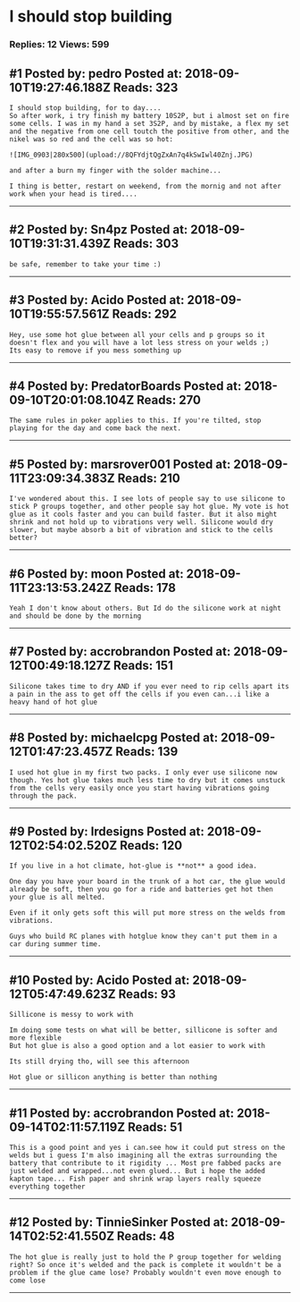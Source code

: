 # I should stop building

### Replies: 12 Views: 599

## \#1 Posted by: pedro Posted at: 2018-09-10T19:27:46.188Z Reads: 323

```
I should stop building, for to day....
So after work, i try finish my battery 10S2P, but i almost set on fire some cells. I was in my hand a set 3S2P, and by mistake, a flex my set and the negative from one cell toutch the positive from other, and the nikel was so red and the cell was so hot:

![IMG_0903|280x500](upload://8QFYdjtQgZxAn7q4kSwIwl40Znj.JPG)

and after a burn my finger with the solder machine...

I thing is better, restart on weekend, from the mornig and not after work when your head is tired....
```

---
## \#2 Posted by: Sn4pz Posted at: 2018-09-10T19:31:31.439Z Reads: 303

```
be safe, remember to take your time :)
```

---
## \#3 Posted by: Acido Posted at: 2018-09-10T19:55:57.561Z Reads: 292

```
Hey, use some hot glue between all your cells and p groups so it doesn't flex and you will have a lot less stress on your welds ;)
Its easy to remove if you mess something up
```

---
## \#4 Posted by: PredatorBoards Posted at: 2018-09-10T20:01:08.104Z Reads: 270

```
The same rules in poker applies to this. If you're tilted, stop playing for the day and come back the next.
```

---
## \#5 Posted by: marsrover001 Posted at: 2018-09-11T23:09:34.383Z Reads: 210

```
I've wondered about this. I see lots of people say to use silicone to stick P groups together, and other people say hot glue. My vote is hot glue as it cools faster and you can build faster. But it also might shrink and not hold up to vibrations very well. Silicone would dry slower, but maybe absorb a bit of vibration and stick to the cells better?
```

---
## \#6 Posted by: moon Posted at: 2018-09-11T23:13:53.242Z Reads: 178

```
Yeah I don't know about others. But Id do the silicone work at night and should be done by the morning
```

---
## \#7 Posted by: accrobrandon Posted at: 2018-09-12T00:49:18.127Z Reads: 151

```
Silicone takes time to dry AND if you ever need to rip cells apart its a pain in the ass to get off the cells if you even can...i like a heavy hand of hot glue
```

---
## \#8 Posted by: michaelcpg Posted at: 2018-09-12T01:47:23.457Z Reads: 139

```
I used hot glue in my first two packs. I only ever use silicone now though. Yes hot glue takes much less time to dry but it comes unstuck from the cells very easily once you start having vibrations going through the pack.
```

---
## \#9 Posted by: lrdesigns Posted at: 2018-09-12T02:54:02.520Z Reads: 120

```
If you live in a hot climate, hot-glue is **not** a good idea. 

One day you have your board in the trunk of a hot car, the glue would already be soft, then you go for a ride and batteries get hot then your glue is all melted.

Even if it only gets soft this will put more stress on the welds from vibrations.

Guys who build RC planes with hotglue know they can't put them in a car during summer time.
```

---
## \#10 Posted by: Acido Posted at: 2018-09-12T05:47:49.623Z Reads: 93

```
Sillicone is messy to work with

Im doing some tests on what will be better, sillicone is softer and more flexible
But hot glue is also a good option and a lot easier to work with 

Its still drying tho, will see this afternoon

Hot glue or sillicon anything is better than nothing
```

---
## \#11 Posted by: accrobrandon Posted at: 2018-09-14T02:11:57.119Z Reads: 51

```
This is a good point and yes i can.see how it could put stress on the welds but i guess I'm also imagining all the extras surrounding the battery that contribute to it rigidity ... Most pre fabbed packs are just welded and wrapped...not even glued... But i hope the added kapton tape... Fish paper and shrink wrap layers really squeeze everything together
```

---
## \#12 Posted by: TinnieSinker Posted at: 2018-09-14T02:52:41.550Z Reads: 48

```
The hot glue is really just to hold the P group together for welding right? So once it's welded and the pack is complete it wouldn't be a problem if the glue came lose? Probably wouldn't even move enough to come lose
```

---

